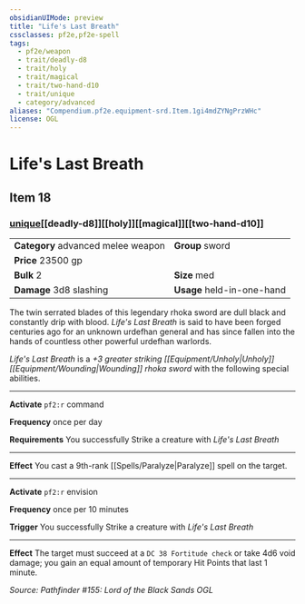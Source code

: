 ```yaml
---
obsidianUIMode: preview
title: "Life's Last Breath"
cssclasses: pf2e,pf2e-spell
tags:
  - pf2e/weapon
  - trait/deadly-d8
  - trait/holy
  - trait/magical
  - trait/two-hand-d10
  - trait/unique
  - category/advanced
aliases: "Compendium.pf2e.equipment-srd.Item.1gi4mdZYNgPrzWHc"
license: OGL
---
```

# Life's Last Breath
## Item 18
### [unique](unique "Unique Rarity Trait")[[deadly-d8]][[holy]][[magical]][[two-hand-d10]]

|  |  |
| -- | -- |
| **Category** advanced melee weapon | **Group** sword |
| **Price** 23500 gp |  |
| **Bulk** 2 | **Size** med |
| **Damage** 3d8 slashing  | **Usage** held-in-one-hand |



The twin serrated blades of this legendary rhoka sword are dull black and constantly drip with blood. _Life's Last Breath_ is said to have been forged centuries ago for an unknown urdefhan general and has since fallen into the hands of countless other powerful urdefhan warlords.

_Life's Last Breath_ is a _+3 greater striking [[Equipment/Unholy|Unholy]] [[Equipment/Wounding|Wounding]] rhoka sword_ with the following special abilities.

* * *

**Activate** `pf2:r` command

**Frequency** once per day

**Requirements** You successfully Strike a creature with _Life's Last Breath_

* * *

**Effect** You cast a 9th-rank [[Spells/Paralyze|Paralyze]] spell on the target.

* * *

**Activate** `pf2:r` envision

**Frequency** once per 10 minutes

**Trigger** You successfully Strike a creature with _Life's Last Breath_

* * *

**Effect** The target must succeed at a `DC 38 Fortitude check` or take 4d6 void damage; you gain an equal amount of temporary Hit Points that last 1 minute.

*Source: Pathfinder #155: Lord of the Black Sands*
*OGL*